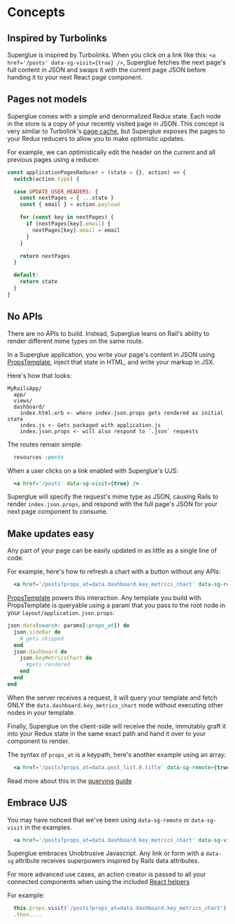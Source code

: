 # Concepts

## Inspired by Turbolinks

Superglue is inspired by Turbolinks. When you click on a link like this:
`<a href='/posts' data-sg-visit={true} />`, Superglue fetches the next page's full
content in JSON and swaps it with the current page JSON before handing it
to your next React page component.

## Pages not models

Superglue comes with a simple and denormalized Redux state. Each node in the store
is a copy of your recently visited page in JSON. This concept is very similar
to Turbolink's [page cache][Turbolinks cache], but Superglue exposes the pages to
your Redux reducers to allow you to make optimistic updates.

For example, we can optimistically edit the header on the current and all
previous pages using a reducer.

```javascript
const applicationPagesReducer = (state = {}, action) => {
  switch(action.type) {

  case UPDATE_USER_HEADERS: {
    const nextPages = { ...state }
    const { email } = action.payload

    for (const key in nextPages) {
      if (nextPages[key].email) {
        nextPages[key].email = email
      }
    }

    return nextPages
  }

  default:
    return state
  }
}
```

## No APIs
There are no APIs to build. Instead, Superglue leans on Rail's ability to render
different mime types on the same route.

In a Superglue application, you write your page's content in JSON using
[PropsTemplate], inject that state in HTML, and write your markup in JSX.

Here's how that looks:

```
MyRailsApp/
  app/
  views/
  dashboard/
    index.html.erb <- where index.json.props gets rendered as initial state
    index.js <- Gets packaged with application.js
    index.json.props <- will also respond to `.json` requests
```

The routes remain simple:

```ruby
  resources :posts
```

When a user clicks on a link enabled with Superglue's UJS:

```jsx
  <a href='/posts' data-sg-visit={true} />
```

Superglue will specify the request's mime type as JSON, causing Rails to render
`index.json.props`, and respond with the full page's JSON for your next
page component to consume.

## Make updates easy

Any part of your page can be easily updated in as little as a single line of
code.

For example, here's how to refresh a chart with a button without any APIs:

```jsx
  <a href='/posts?props_at=data.dashboard.key_metrics_chart' data-sg-remote={true} />
```

[PropsTemplate] powers this interaction. Any template you build with
PropsTemplate is queryable using a param that you pass to the root node in your
`layout/application.json.props`:

```ruby
json.data(search: params[:props_at]) do
  json.sideBar do
    # gets skipped
  end
  json.dashboard do
    json.keyMetricsChart do
      #gets rendered
    end
  end
end
```

When the server receives a request, it will query your template and fetch ONLY
the `data.dashboard.key_metrics_chart` node without executing other nodes in
your template.

Finally, Superglue on the client-side will receive the node, immutably graft it
into your Redux state in the same exact path and hand it over to your
component to render.

The syntax of `props_at` is a keypath, here's another example using an array:

```jsx
  <a href='/posts?props_at=data.post_list.0.title' data-sg-remote={true} />
```

Read more about this in the [querying guide]

## Embrace UJS

You may have noticed that we've been using `data-sg-remote` or `data-sg-visit`
in the examples.

```jsx
  <a href='/posts?props_at=data.dashboard.key_metrics_chart' data-sg-visit={true} />
```

Superglue embraces Unobtrusive Javascript. Any link or form with a `data-sg`
attribute receives superpowers inspired by Rails data attributes.

For more advanced use cases, an action creator is passed to all your connected
components when using the included [React helpers]

For example:

```jsx
  this.props.visit('/posts?props_at=data.dashboard.key_metrics_chart')
  .then....
```


[PropsTemplate]: https://github.com/thoughtbot/props_template
[Turbolinks cache]: https://github.com/turbolinks/turbolinks#understanding-caching
[querying guide]: ./traversal-guide.md
[React helpers]: ./react-redux.md
